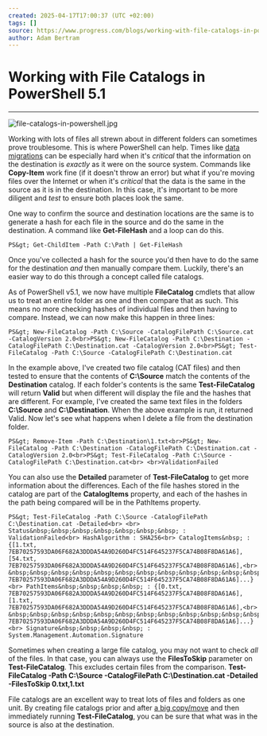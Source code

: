 ```yaml
---
created: 2025-04-17T17:00:37 (UTC +02:00)
tags: []
source: https://www.progress.com/blogs/working-with-file-catalogs-in-powershell-5.1
author: Adam Bertram
---
```


# Working with File Catalogs in PowerShell 5.1

---
![file-catalogs-in-powershell.jpg](https://www.progress.com/images/default-source/ipsblogposts/file-catalogs-in-powershell.jpg?sfvrsn=a78b676_4)

Working with lots of files all strewn about in different folders can sometimes prove troublesome. This is where PowerShell can help. Times like [data migrations](https://www.progress.com/moveit/moveit-cloud) can be especially hard when it's _critical_ that the information on the destination is _exactly_ as it were on the source system. Commands like **Copy-Item** work fine (if it doesn't throw an error) but what if you're moving files over the Internet or when it's _critical_ that the data is the same in the source as it is in the destination. In this case, it's important to be more diligent and _test_ to ensure both places look the same.

One way to confirm the source and destination locations are the same is to generate a hash for each file in the source and do the same in the destination. A command like **Get-FileHash** and a loop can do this.

```
PS&gt; Get-ChildItem -Path C:\Path | Get-FileHash
```

Once you've collected a hash for the source you'd then have to do the same for the destination _and_ then manually compare them. Luckily, there's an easier way to do this through a concept called file catalogs.

As of PowerShell v5.1, we now have multiple **FileCatalog** cmdlets that allow us to treat an entire folder as one and then compare that as such. This means no more checking hashes of individual files and then having to compare. Instead, we can now make this happen in three lines:

```
PS&gt; New-FileCatalog -Path C:\Source -CatalogFilePath C:\Source.cat -CatalogVersion 2.0<br>PS&gt; New-FileCatalog -Path C:\Destination -CatalogFilePath C:\Destination.cat -CatalogVersion 2.0<br>PS&gt; Test-FileCatalog -Path C:\Source -CatalogFilePath C:\Destination.cat
```

In the example above, I've created two file catalog (CAT files) and then tested to ensure that the contents of **C:\\Source** match the contents of the **Destination** catalog. If each folder's contents is the same **Test-FileCatalog** will return **Valid** but when different will display the file and the hashes that are different. For example, I've created the same text files in the folders **C:\\Source** and **C:\\Destination**. When the above example is run, it returned Valid. Now let's see what happens when I delete a file from the destination folder.

```
PS&gt; Remove-Item -Path C:\Destination\1.txt<br>PS&gt; New-FileCatalog -Path C:\Destination -CatalogFilePath C:\Destination.cat -CatalogVersion 2.0<br>PS&gt; Test-FileCatalog -Path C:\Source -CatalogFilePath C:\Destination.cat<br> <br>ValidationFailed
```

You can also use the **Detailed** parameter of **Test-FileCatalog** to get more information about the differences. Each of the file hashes stored in the catalog are part of the **CatalogItems** property, and each of the hashes in the path being compared will be in the PathItems property.

```
PS&gt; Test-FileCatalog -Path C:\Source -CatalogFilePath C:\Destination.cat -Detailed<br> <br> Status&nbsp;&nbsp;&nbsp;&nbsp;&nbsp;&nbsp;&nbsp; : ValidationFailed<br> HashAlgorithm : SHA256<br> CatalogItems&nbsp; : {[1.txt, 7EB70257593DA06F682A3DDDA54A9D260D4FC514F645237F5CA74B08F8DA61A6], [54.txt, 7EB70257593DA06F682A3DDDA54A9D260D4FC514F645237F5CA74B08F8DA61A6],<br> &nbsp;&nbsp;&nbsp;&nbsp;&nbsp;&nbsp;&nbsp;&nbsp;&nbsp;&nbsp;&nbsp;&nbsp;&nbsp;&nbsp;&nbsp; 7EB70257593DA06F682A3DDDA54A9D260D4FC514F645237F5CA74B08F8DA61A6]...}<br> PathItems&nbsp;&nbsp;&nbsp;&nbsp; : {[0.txt, 7EB70257593DA06F682A3DDDA54A9D260D4FC514F645237F5CA74B08F8DA61A6], [1.txt, 7EB70257593DA06F682A3DDDA54A9D260D4FC514F645237F5CA74B08F8DA61A6],<br> &nbsp;&nbsp;&nbsp;&nbsp;&nbsp;&nbsp;&nbsp;&nbsp;&nbsp;&nbsp;&nbsp;&nbsp;&nbsp;&nbsp;&nbsp; 7EB70257593DA06F682A3DDDA54A9D260D4FC514F645237F5CA74B08F8DA61A6]...}<br> Signature&nbsp;&nbsp;&nbsp;&nbsp; : System.Management.Automation.Signature
```

Sometimes when creating a large file catalog, you may not want to check _all_ of the files. In that case, you can always use the **FilesToSkip** parameter on **Test-FileCatalog**. This excludes certain files from the comparison. **Test-FileCatalog -Path C:\\Source -CatalogFilePath C:\\Destination.cat -Detailed -FilesToSkip 0.txt,1.txt**

File catalogs are an excellent way to treat lots of files and folders as one unit. By creating file catalogs prior and after [a big copy/move](https://www.progress.com/moveit) and then immediately running **Test-FileCatalog**, you can be sure that what was in the source is also at the destination.
